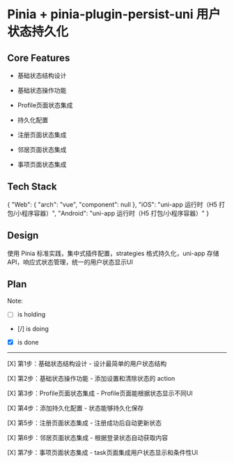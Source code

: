 # Pinia + pinia-plugin-persist-uni 用户状态持久化

## Core Features

- 基础状态结构设计

- 基础状态操作功能

- Profile页面状态集成

- 持久化配置

- 注册页面状态集成

- 邻居页面状态集成

- 事项页面状态集成

## Tech Stack

{
  "Web": {
    "arch": "vue",
    "component": null
  },
  "iOS": "uni-app 运行时（H5 打包/小程序容器）",
  "Android": "uni-app 运行时（H5 打包/小程序容器）"
}

## Design

使用 Pinia 标准实践，集中式插件配置，strategies 格式持久化，uni-app 存储API，响应式状态管理，统一的用户状态显示UI

## Plan

Note: 

- [ ] is holding
- [/] is doing
- [X] is done

---

[X] 第1步：基础状态结构设计 - 设计最简单的用户状态结构

[X] 第2步：基础状态操作功能 - 添加设置和清除状态的 action

[X] 第3步：Profile页面状态集成 - Profile页面能根据状态显示不同UI

[X] 第4步：添加持久化配置 - 状态能够持久化保存

[X] 第5步：注册页面状态集成 - 注册成功后自动更新状态

[X] 第6步：邻居页面状态集成 - 根据登录状态自动获取内容

[X] 第7步：事项页面状态集成 - task页面集成用户状态显示和条件性UI
